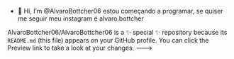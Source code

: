 - 👋 Hi, I’m @AlvaroBottcher06
estou começando a programar, se quiser me seguir meu instagram é alvaro.bottcher

AlvaroBottcher06/AlvaroBottcher06 is a ✨ special ✨ repository because its `README.md` (this file) appears on your GitHub profile.
You can click the Preview link to take a look at your changes.
--->
